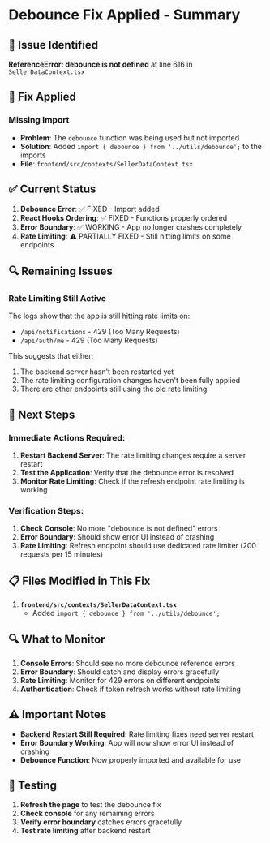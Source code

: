 # Debounce Fix Applied - Summary

## 🚨 Issue Identified

**ReferenceError: debounce is not defined** at line 616 in `SellerDataContext.tsx`

## 🔧 Fix Applied

### Missing Import
- **Problem**: The `debounce` function was being used but not imported
- **Solution**: Added `import { debounce } from '../utils/debounce';` to the imports
- **File**: `frontend/src/contexts/SellerDataContext.tsx`

## ✅ Current Status

1. **Debounce Error**: ✅ FIXED - Import added
2. **React Hooks Ordering**: ✅ FIXED - Functions properly ordered
3. **Error Boundary**: ✅ WORKING - App no longer crashes completely
4. **Rate Limiting**: ⚠️ PARTIALLY FIXED - Still hitting limits on some endpoints

## 🔍 Remaining Issues

### Rate Limiting Still Active
The logs show that the app is still hitting rate limits on:
- `/api/notifications` - 429 (Too Many Requests)
- `/api/auth/me` - 429 (Too Many Requests)

This suggests that either:
1. The backend server hasn't been restarted yet
2. The rate limiting configuration changes haven't been fully applied
3. There are other endpoints still using the old rate limiting

## 🚀 Next Steps

### Immediate Actions Required:
1. **Restart Backend Server**: The rate limiting changes require a server restart
2. **Test the Application**: Verify that the debounce error is resolved
3. **Monitor Rate Limiting**: Check if the refresh endpoint rate limiting is working

### Verification Steps:
1. **Check Console**: No more "debounce is not defined" errors
2. **Error Boundary**: Should show error UI instead of crashing
3. **Rate Limiting**: Refresh endpoint should use dedicated rate limiter (200 requests per 15 minutes)

## 📋 Files Modified in This Fix

1. **`frontend/src/contexts/SellerDataContext.tsx`**
   - Added `import { debounce } from '../utils/debounce';`

## 🔍 What to Monitor

1. **Console Errors**: Should see no more debounce reference errors
2. **Error Boundary**: Should catch and display errors gracefully
3. **Rate Limiting**: Monitor for 429 errors on different endpoints
4. **Authentication**: Check if token refresh works without rate limiting

## ⚠️ Important Notes

- **Backend Restart Still Required**: Rate limiting fixes need server restart
- **Error Boundary Working**: App will now show error UI instead of crashing
- **Debounce Function**: Now properly imported and available for use

## 🧪 Testing

1. **Refresh the page** to test the debounce fix
2. **Check console** for any remaining errors
3. **Verify error boundary** catches errors gracefully
4. **Test rate limiting** after backend restart
